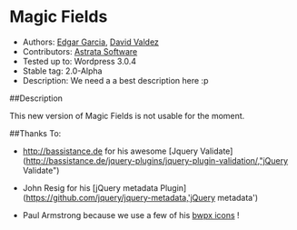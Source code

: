 # Magic Fields

* Authors: [Edgar Garcia](http://hunk.com.mx "Hunk"), [David Valdez](http://gnuget.org "Gnuget")
* Contributors: [Astrata Software](http://astrata.mx) 
* Tested up to: Wordpress 3.0.4
* Stable tag: 2.0-Alpha
* Description: We need a a best description here :p

##Description

This new version of Magic Fields is not usable for the moment.

##Thanks To:
* http://bassistance.de  for his awesome [Jquery Validate](http://bassistance.de/jquery-plugins/jquery-plugin-validation/,"jQuery Validate")

* John Resig  for his [jQuery metadata Plugin](https://github.com/jquery/jquery-metadata,'jQuery metadata')

* Paul Armstrong because we use a few of his [bwpx icons](http://paularmstrongdesigns.com/projects/bwpx-icns/) !
